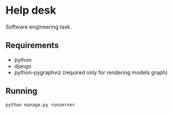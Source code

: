 # Help desk

Software engineering task.

## Requirements

* python
* django
* python-pygraphviz (required only for rendering models graph)

## Running

```
python manage.py runserver
```
